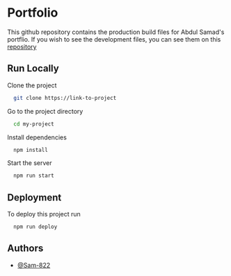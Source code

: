 
# Portfolio

This github repository contains the production build files for Abdul Samad's portflio. If you wish to see the development files, you can see them on this [repository](https://github.com/Sam-822/Portfolio2.0-Development-server)

## Run Locally

Clone the project

```bash
  git clone https://link-to-project
```

Go to the project directory

```bash
  cd my-project
```

Install dependencies

```bash
  npm install
```

Start the server

```bash
  npm run start
```


## Deployment

To deploy this project run

```bash
  npm run deploy
```


## Authors

- [@Sam-822](https://github.com/Sam-822)

